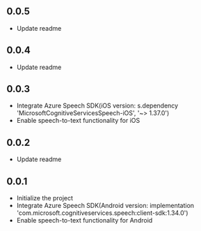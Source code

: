 ## 0.0.5
* Update readme

## 0.0.4
* Update readme

## 0.0.3
* Integrate Azure Speech SDK(iOS version:  s.dependency 'MicrosoftCognitiveServicesSpeech-iOS', '~> 1.37.0')
* Enable speech-to-text functionality for iOS

## 0.0.2
* Update readme

## 0.0.1
* Initialize the project
* Integrate Azure Speech SDK(Android version: implementation 'com.microsoft.cognitiveservices.speech:client-sdk:1.34.0')
* Enable speech-to-text functionality for Android
